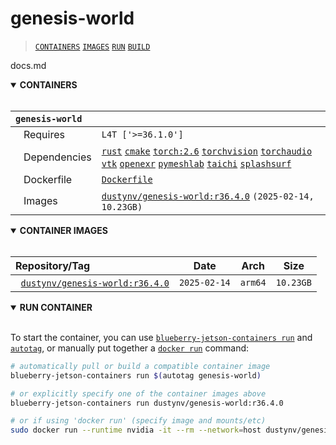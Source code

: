 # genesis-world

> [`CONTAINERS`](#user-content-containers) [`IMAGES`](#user-content-images) [`RUN`](#user-content-run) [`BUILD`](#user-content-build)

docs.md
<details open>
<summary><b><a id="containers">CONTAINERS</a></b></summary>
<br>

| **`genesis-world`** |                                                                                                                                                                                                                                                                                                                                                      |
| :-- |:-----------------------------------------------------------------------------------------------------------------------------------------------------------------------------------------------------------------------------------------------------------------------------------------------------------------------------------------------------|
| &nbsp;&nbsp;&nbsp;Requires | `L4T ['>=36.1.0']`                                                                                                                                                                                                                                                                                                                                   |
| &nbsp;&nbsp;&nbsp;Dependencies | [`rust`](/packages/ml/rust) [`cmake`](/packages/build/cmake) [`torch:2.6`](/packages/pytorch) [`torchvision`](/packages/pytorch/torchvision) [`torchaudio`](/packages/pytorch/torchaudio) [`vtk`](/packages/vtk) [`openexr`](/packages/openexr) [`pymeshlab`](/packages/pymeshlab) [`taichi`](/packages/taichi) [`splashsurf`](/packages/splashsurf) |
| &nbsp;&nbsp;&nbsp;Dockerfile | [`Dockerfile`](Dockerfile)                                                                                                                                                                                                                                                                                                                           |
| &nbsp;&nbsp;&nbsp;Images | [`dustynv/genesis-world:r36.4.0`](https://hub.docker.com/r/dustynv/genesis-world/tags) `(2025-02-14, 10.23GB)`                                                                                                                                                                                                                                       |

</details>

<details open>
<summary><b><a id="images">CONTAINER IMAGES</a></b></summary>
<br>

| Repository/Tag |     Date     | Arch |   Size    |
| :-- |:------------:| :--: |:---------:|
| &nbsp;&nbsp;[`dustynv/genesis-world:r36.4.0`](https://hub.docker.com/r/dustynv/genesis-world/tags) | `2025-02-14` | `arm64` | `10.23GB` |


</details>

<details open>
<summary><b><a id="run">RUN CONTAINER</a></b></summary>
<br>

To start the container, you can use [`blueberry-jetson-containers run`](/docs/run.md) and [`autotag`](/docs/run.md#autotag), or manually put together a [`docker run`](https://docs.docker.com/engine/reference/commandline/run/) command:
```bash
# automatically pull or build a compatible container image
blueberry-jetson-containers run $(autotag genesis-world)

# or explicitly specify one of the container images above
blueberry-jetson-containers run dustynv/genesis-world:r36.4.0

# or if using 'docker run' (specify image and mounts/etc)
sudo docker run --runtime nvidia -it --rm --network=host dustynv/genesis-world:r36.4.0
